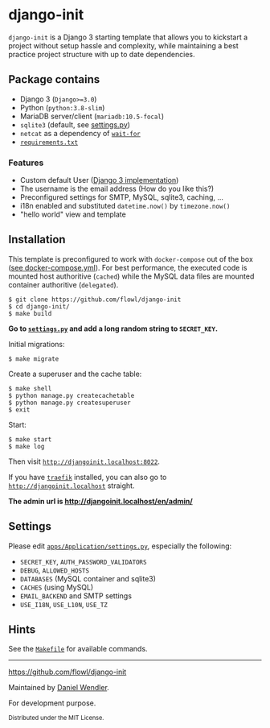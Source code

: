 
# django-init

`django-init` is a Django 3 starting template that allows you to kickstart a project without setup hassle and complexity, while maintaining a best practice project structure with up to date dependencies.


## Package contains

- Django 3 (`Django>=3.0`)
- Python (`python:3.8-slim`)
- MariaDB server/client (`mariadb:10.5-focal`)
- `sqlite3` (default, see [settings.py](apps/Application/settings.py))
- `netcat` as a dependency of [`wait-for`](https://github.com/eficode/wait-for)
- [`requirements.txt`](requirements.txt)

### Features

- Custom default User ([Django 3 implementation](https://docs.djangoproject.com/en/3.0/topics/auth/customizing/#substituting-a-custom-user-model))
- The username is the email address (How do you like this?)
- Preconfigured settings for SMTP, MySQL, sqlite3, caching, ...
- i18n enabled and substituted `datetime.now()` by `timezone.now()`
- "hello world" view and template


## Installation

This template is preconfigured to work with `docker-compose` out of the box ([see docker-compose.yml](docker-compose.yml)).
For best performance, the executed code is mounted host authoritive (`cached`) while the MySQL data files are mounted container authoritive (`delegated`). 

    $ git clone https://github.com/flowl/django-init
    $ cd django-init/
    $ make build
    
**Go to [`settings.py`](apps/Application/settings.py) and add a long random string to `SECRET_KEY`.**
    
Initial migrations:
    
    $ make migrate
    
Create a superuser and the cache table:

    $ make shell
    $ python manage.py createcachetable
    $ python manage.py createsuperuser
    $ exit

Start:
    
    $ make start
    $ make log
    
Then visit [`http://djangoinit.localhost:8022`](http://djangoinit.localhost:8022).

If you have [`traefik`](https://docs.traefik.io/) installed, you can also go to [`http://djangoinit.localhost`](http://djangoinit.localhost) straight.

**The admin url is http://djangoinit.localhost/en/admin/** 


## Settings

Please edit [`apps/Application/settings.py`](apps/Application/settings.py), especially the following:

- `SECRET_KEY`, `AUTH_PASSWORD_VALIDATORS`
- `DEBUG`, `ALLOWED_HOSTS`
- `DATABASES` (MySQL container and sqlite3)
- `CACHES` (using MySQL)
- `EMAIL_BACKEND` and SMTP settings
- `USE_I18N`, `USE_L10N`, `USE_TZ`

## Hints

See the [`Makefile`](Makefile) for available commands.


---


https://github.com/flowl/django-init


Maintained by [Daniel Wendler](https://danielwendler.dev).

For development purpose.


<small>Distributed under the MIT License.</small>
